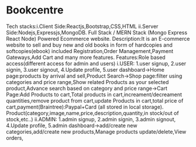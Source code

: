 # Bookcentre
Tech stacks:i.Client Side:Reactjs,Bootstrap,CSS,HTML ii.Server Side:Nodejs,Expressjs,MongoDB.
Full Stack / MERN Stack (Mongo Express React Node) Powered Ecommerce website.
Description:It is an E-commerce website to sell and buy new and old books in form of hardcopies and softcopies(ebook) included Registration,Order Management,Payment Gateways,Add Cart and many more features.
Features:Role based access(different access for admin and users)
i.USER:
1.user signup,
2.user signin,
3.user signout,
4.Update profile,
5.user dashboard->Home page:products by arrival and sell,Product Search->Shop page:filter using categories and price range,Show related Products as your selected product,Advance search based on category and price range->Cart Page:Add Products to cart,Total products in cart,increament/decreament quantities,remove product from cart,update Products in cart,total price of cart,payment(Braintree):Paypal+Card (all stored in local storage).
Product(category,image,name,price,description,quantity,in stock/out of stock,etc..)
ii.ADMIN:
1.admin signup,
2.admin signin,
3.admin signout,
4.Update profile,
5.admin dashboard->add/create new categories,add/create new products,Manage products update/delete,View orders,


